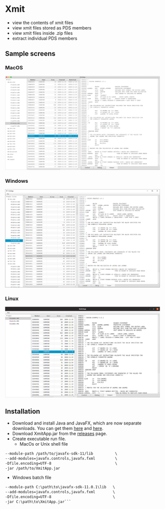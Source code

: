 # Xmit
- view the contents of xmit files
- view xmit files stored as PDS members
- view xmit files inside .zip files
- extract individual PDS members

## Sample screens
### MacOS
![Mac](resources/xmitosx.png?raw=true "Mac")
### Windows
![Windows](resources/xmitwin.png?raw=true "Windows")
### Linux
![Linux](resources/xmitlinux.png?raw=true "Linux")

## Installation
- Download and install Java and JavaFX, which are now separate downloads. You can get them
[here](https://jdk.java.net/11/) and
[here](https://gluonhq.com/products/javafx/).
- Download XmitApp.jar from the [releases](https://github.com/dmolony/xmit/releases) page.
- Create executable run file.  
  - MacOs or Unix shell file  
```/path/to/jdk-11.0.1.jdk/Contents/Home/bin/java \
--module-path /path/to/javafx-sdk-11/lib          \
--add-modules=javafx.controls,javafx.fxml         \
-Dfile.encoding=UTF-8                             \
-jar /path/to/XmitApp.jar
```  
  - Windows batch file  
```C:\path\to\jdk-11.0.1\bin\java.exe            \
--module-path C:\path\to\javafx-sdk-11.0.1\lib   \
--add-modules=javafx.controls,javafx.fxml        \
-Dfile.encoding=UTF-8                            \
-jar C:\path\to\XmitApp.jar```
